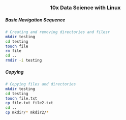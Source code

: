 ### <center> 10x Data Science with Linux </center>

##### Basic Navigation Sequence

```bash
# Creating and removing directories and filesr
mkdir testing
cd testing
touch file
rm file
cd ..
rmdir -i testing
```

##### Copying

```bash
# Copying files and directories
mkdir testing
cd testing
touch file.txt
cp file.txt file2.txt
cd ..
cp mkdir/* mkdir2/*
```
